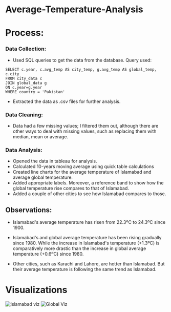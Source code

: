 # Average-Temperature-Analysis


# Process:

### Data Collection:
- Used SQL queries to get the data from the database.
Query used:

```
SELECT c.year, c.avg_temp AS city_temp, g.avg_temp AS global_temp, c.city 
FROM city_data c
JOIN global_data g
ON c.year=g.year
WHERE country = 'Pakistan'
```

- Extracted the data as .csv files for further analysis.

### Data Cleaning:
- Data had a few missing values; I filtered them out, although there are other ways to deal with missing values, such as replacing them with median, mean or average.

### Data Analysis:
- Opened the data in tableau for analysis.
- Calculated 10-years moving average using quick table calculations
- Created line charts for the average temperature of Islamabad and average global temperature.
- Added appropriate labels. Moreover, a reference band to show how the global temperature rise compares to that of Islamabad.
- Added a couple of other cities to see how Islamabad compares to those.


## Observations:

- Islamabad's average temperature has risen from 22.3ºC to 24.3ºC since 1900.

- Islamabad's and global average temperature has been rising gradually since 1980. While the  increase in Islamabad's temperature (+1.3ºC) is comparatively more drastic than the increase in global average temperature (+0.6ºC) since 1980.

- Other cities, such as Karachi and Lahore, are hotter than Islamabad. But their average temperature is following the same trend as Islamabad. 
# Visualizations
![Islamabad viz](https://github.com/git-azhar/Average-Temperature-Analysis/blob/main/isb_post.png)
![Global Viz](https://github.com/git-azhar/Average-Temperature-Analysis/blob/main/global.png)
